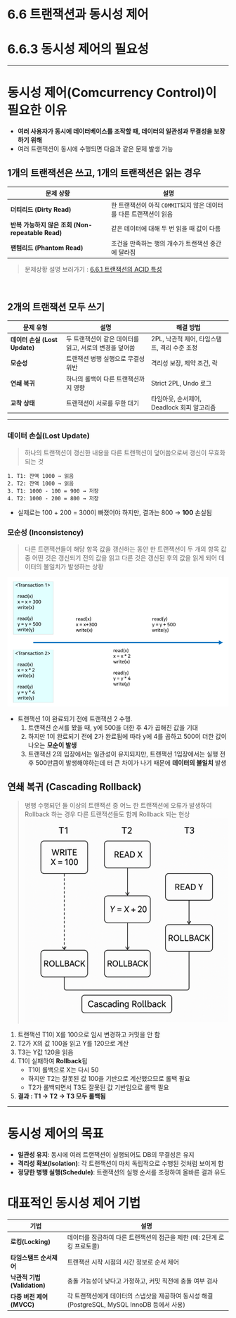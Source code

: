 # 6.6 트랜잭션과 동시성 제어
# 6.6.3 동시성 제어의 필요성
---

# 동시성 제어(Comcurrency Control)이 필요한 이유
- **여러 사용자가 동시에 데이터베이스를 조작할 때, 데이터의 일관성과 무결성을 보장하기 위해**
- 여러 트랜잭션이 동시에 수행되면 다음과 같은 문제 발생 가능

## 1개의 트랜잭션은 쓰고, 1개의 트랜잭션은 읽는 경우
| 문제 상황                            | 설명                                        |
| -------------------------------- | ----------------------------------------- |
| **더티리드 (Dirty Read)**       | 한 트랜잭션이 아직 `COMMIT`되지 않은 데이터를 다른 트랜잭션이 읽음 |
| **반복 가능하지 않은 조회 (Non-repeatable Read)** | 같은 데이터에 대해 두 번 읽을 때 값이 다름                 |
| **팬텀리드 (Phantom Read)**         | 조건을 만족하는 행의 개수가 트랜잭션 중간에 달라짐              |

> 문제상황 설명 보러가기 : [6.6.1 트랜잭션의 ACID 특성](./6.6.1%20ACID%20characteristics%20of%20the%20transaction.md)

</br>


## 2개의 트랜잭션 모두 쓰기
| 문제 유형     | 설명                   | 해결 방법                        |
| --------- | -------------------- | ---------------------------- |
| **데이터 손실 (Lost Update)**         | 두 트랜잭션이 같은 데이터를 읽고, 서로의 변경을 덮어씀           | 2PL, 낙관적 제어, 타임스탬프, 격리 수준 조정 |
| **모순성**   | 트랜잭션 병행 실행으로 무결성 위반  | 격리성 보장, 제약 조건, 락             |
| **연쇄 복귀** | 하나의 롤백이 다른 트랜잭션까지 영향 | Strict 2PL, Undo 로그          |
| **교착 상태** | 트랜잭션이 서로를 무한 대기      | 타임아웃, 순서제어, Deadlock 회피 알고리즘 |

---
### 데이터 손실(Lost Update)
> 하나의 트랜잭션이 갱신한 내용을 다른 트랜잭션이 덮어씀으로써 갱신이 무효화 되는 것

```
1. T1: 잔액 1000 → 읽음
2. T2: 잔액 1000 → 읽음
3. T1: 1000 - 100 = 900 → 저장
4. T2: 1000 - 200 = 800 → 저장
```

- 실제로는 100 + 200 = 300이 빠졌어야 하지만, 결과는 800 → **100** 손실됨

### 모순성 (Inconsistency)
> 다른 트랜잭션들이 해당 항목 값을 갱신하는 동안 한 트랜잭션이 두 개의 항목 값 중 어떤 것은 갱신되기 전의 값을 읽고 다른 것은 갱신된 후의 값을 읽게 되어 데이터의 불일치가 발생하는 상황

![모순성](./images/6.6.3_Inconsistency.png)

- 트랜잭션 1이 완료되기 전에 트랜잭션 2 수행.
    1. 트랜잭션 순서를 봤을 때, y에 500을 더한 후 4가 곱해진 값을 기대
    2. 하지만 1이 완료되기 전에 2가 완료됨에 따라 y에 4를 곱하고 500이 더한 값이 나오는 **모순이 발생**
    3. 트랜잭션 2의 입장에서는 일관성이 유지되지만, 트랜잭션 1입장에서는 실행 전후 500만큼이 발생해야하는데 터 큰 차이가 나기 때문에 **데이터의 불일치** 발생


## 연쇄 복귀 (Cascading Rollback)
> 병행 수행되던 둘 이상의 트랜잭션 중 어느 한 트랜잭션에 오류가 발생하여 Rollback 하는 경우 다른 트랜잭션들도 함께 Rollback 되는 현상
![연쇄복귀](./images/6.6.3_cascading_rollback.png)
1. 트랜잭션 T1이 X를 100으로 임시 변경하고 커밋을 안 함
2. T2가 X의 값 100을 읽고 Y를 120으로 계산
3. T3는 Y값 120을 읽음
4. T1이 실패하여 **Rollback**됨
    - T1이 롤백으로 X는 다시 50
    - 하지만 T2는 잘못된 값 100을 기반으로 계산했으므로 롤백 필요
    - T2가 롤백되면서 T3도 잘못된 값 기반임으로 롤백 필요
5. **결과 : T1 → T2 → T3 모두 롤백됨**

---

# 동시성 제어의 목표
- **일관성 유지**: 동시에 여러 트랜잭션이 실행되어도 DB의 무결성은 유지
- **격리성 확보(Isolation)**: 각 트랜잭션이 마치 독립적으로 수행된 것처럼 보이게 함
- **정당한 병행 실행(Schedule)**: 트랜잭션의 실행 순서를 조정하여 올바른 결과 유도

# 대표적인 동시성 제어 기법
| 기법                     | 설명                                                               |
| ---------------------- | ---------------------------------------------------------------- |
| **로킹(Locking)**        | 데이터를 잠금하여 다른 트랜잭션의 접근을 제한 (예: 2단계 로킹 프로토콜)                       |
| **타임스탬프 순서제어**         | 트랜잭션 시작 시점의 시간 정보로 순서 제어                                         |
| **낙관적 기법(Validation)** | 충돌 가능성이 낮다고 가정하고, 커밋 직전에 충돌 여부 검사                                |
| **다중 버전 제어(MVCC)**     | 각 트랜잭션에게 데이터의 스냅샷을 제공하여 동시성 해결 (PostgreSQL, MySQL InnoDB 등에서 사용) |
